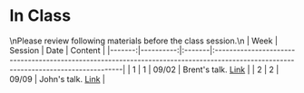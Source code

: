 In Class
============================

\nPlease review following materials before the class session.\n
|   Week |   Session | Date   | Content                                                                                                                            |
|-------:|----------:|:-------|:-----------------------------------------------------------------------------------------------------------------------------------|
|      1 |         1 | 09/02  | Brent's talk. [Link](https://www.screencast.com/users/reardk/folders/Camtasia%20Studio/media/5dcc6727-7d57-4c58-a5d2-14967aa0d4eb) |
|      2 |         2 | 09/09  | John's talk. [Link](https://www.screencast.com/t/yMlFUj5wN)                                                                        |